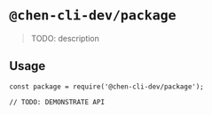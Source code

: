 # `@chen-cli-dev/package`

> TODO: description

## Usage

```
const package = require('@chen-cli-dev/package');

// TODO: DEMONSTRATE API
```
